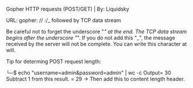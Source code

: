 Gopher HTTP requests (POST/GET) | By: Liquidsky

URL: gopher: // <host>:<port>/<gopher-path>_ followed by TCP data stream

Be careful not to forget the underscore "_" at the end. The TCP data stream begins after the underscore "_". If you do not add this "_", the message received by the server will not be complete. You can write this character at will.

Tip for determing POST request length:

└─$ echo "username=admin&password=admin" | wc -c 
 Output= 30
 Subtract 1 from this result. = 29 -> Then add this to content length header.
